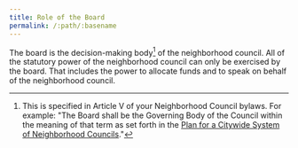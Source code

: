 ```yaml
---
title: Role of the Board
permalink: /:path/:basename
---
```


The board is
the decision-making body[^governingbody]
of the neighborhood council.
All of the statutory power
of the neighborhood council
can only be exercised
by the board.
That includes the power
to allocate funds
and to speak
on behalf
of the neighborhood council.

[^governingbody]:
    This is specified
    in Article V
    of your Neighborhood Council bylaws.
    For example:
    "The Board shall be
    the Governing Body
    of the Council
    within the meaning
    of that term
    as set forth in
    the [Plan
    for a Citywide System
    of Neighborhood Councils](https://empowerla.org/wp-content/uploads/2012/12/Plan_Amended_12-18-131.pdf)."
